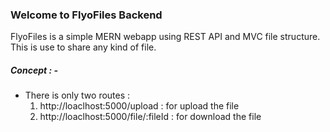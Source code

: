 <h3>Welcome to FlyoFiles Backend</h3>
<p>FlyoFiles is a simple MERN webapp using REST API and MVC file structure. This is use to share any kind of file.</p>

<h5>Concept : -</h5>
<ul>
  <li>There is only two routes :<br/>
        <ol>
           <li> http://loaclhost:5000/upload : for upload the file </li>
           <li> http://loaclhost:5000/file/:fileId : for download the file</li>
        </ol>
  </li>
</ul>

